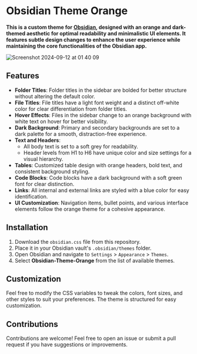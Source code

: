 # Obsidian Theme Orange

**This is a custom theme for [Obsidian](https://obsidian.md), designed with an orange and dark-themed aesthetic for optimal readability and minimalistic UI elements. It features subtle design changes to enhance the user experience while maintaining the core functionalities of the Obsidian app.**



![Screenshot 2024-09-12 at 01 40 09](https://github.com/user-attachments/assets/380b6cde-ec4b-4696-a797-26dc322e60e7)

## Features
- **Folder Titles**: Folder titles in the sidebar are bolded for better structure without altering the default color.
- **File Titles**: File titles have a light font weight and a distinct off-white color for clear differentiation from folder titles.
- **Hover Effects**: Files in the sidebar change to an orange background with white text on hover for better visibility.
- **Dark Background**: Primary and secondary backgrounds are set to a dark palette for a smooth, distraction-free experience.
- **Text and Headers**: 
  - All body text is set to a soft grey for readability.
  - Header levels from H1 to H6 have unique color and size settings for a visual hierarchy.
- **Tables**: Customized table design with orange headers, bold text, and consistent background styling.
- **Code Blocks**: Code blocks have a dark background with a soft green font for clear distinction.
- **Links**: All internal and external links are styled with a blue color for easy identification.
- **UI Customization**: Navigation items, bullet points, and various interface elements follow the orange theme for a cohesive appearance.

## Installation
1. Download the `obsidian.css` file from this repository.
2. Place it in your Obsidian vault's `.obsidian/themes` folder.
3. Open Obsidian and navigate to `Settings` > `Appearance` > `Themes`.
4. Select **Obsidian-Theme-Orange** from the list of available themes.

## Customization
Feel free to modify the CSS variables to tweak the colors, font sizes, and other styles to suit your preferences. The theme is structured for easy customization.

## Contributions
Contributions are welcome! Feel free to open an issue or submit a pull request if you have suggestions or improvements.
